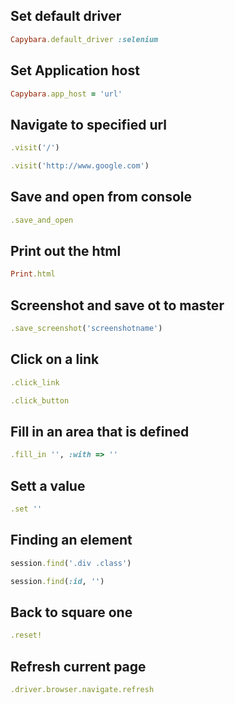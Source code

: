 ## Set default driver

```ruby
Capybara.default_driver :selenium
```

## Set Application host

```ruby
Capybara.app_host = 'url'
```

## Navigate to specified url

```ruby
.visit('/')
```

```ruby
.visit('http://www.google.com')
```

## Save and open from console

```ruby
.save_and_open
```

## Print out the html

```ruby
Print.html
```

## Screenshot and save ot to master

```ruby
.save_screenshot('screenshotname')
```

## Click on a link

```ruby
.click_link
```

```ruby
.click_button
```

## Fill in an area that is defined

```ruby
.fill_in '', :with => ''
```

## Sett a value

```ruby
.set ''
```

## Finding an element

```ruby
session.find('.div .class')
```

```ruby
session.find(:id, '')
```

## Back to square one

```ruby
.reset!
```

## Refresh current page

```ruby
.driver.browser.navigate.refresh
```